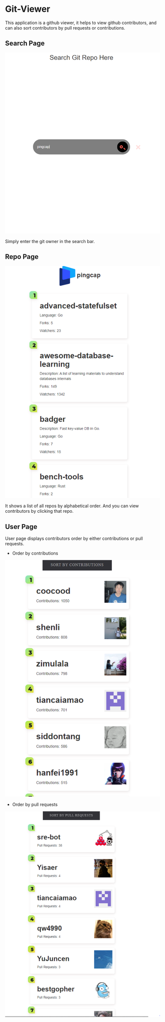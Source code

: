 # Git-Viewer

This application is a github viewer, it helps to view github contributors, and can also sort contributors by pull requests or contributions. 

## Search Page

![Search Page](screenshots/index.PNG)

Simply enter the git owner in the search bar. 

## Repo Page

![Repo Page](screenshots/repo.PNG)

It shows a list of all repos by alphabetical order. And you can view contributors by clicking that repo.

## User Page

User page displays contributors order by either contributions or pull requests. 

* Order by contributions

![Order by pull requests](screenshots/sort_by_contributions.PNG)

* Order by pull requests

![Order by pull requests](screenshots/sort_by_pull_requests.PNG)